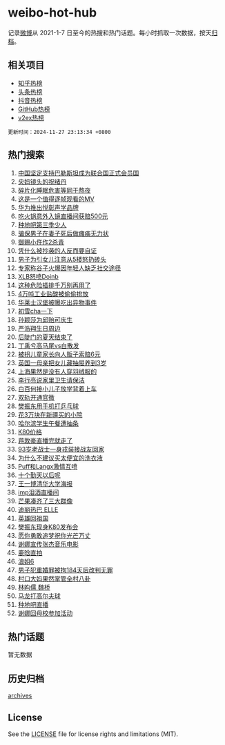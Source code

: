 # weibo-hot-hub

记录[微博](https://www.weibo.com)从 2021-1-7 日至今的热搜和热门话题。每小时抓取一次数据，按天[归档](archives)。

## 相关项目

- [知乎热榜](https://github.com/lonnyzhang423/zhihu-hot-hub)
- [头条热榜](https://github.com/lonnyzhang423/toutiao-hot-hub)
- [抖音热榜](https://github.com/lonnyzhang423/douyin-hot-hub)
- [GitHub热榜](https://github.com/lonnyzhang423/github-hot-hub)
- [v2ex热榜](https://github.com/lonnyzhang423/v2ex-hot-hub)


`更新时间：2024-11-27 23:13:34 +0800`

## 热门搜索

1. [中国坚定支持巴勒斯坦成为联合国正式会员国](https://m.weibo.cn/search?containerid=100103type%3D1%26t%3D10%26q%3D%23%E4%B8%AD%E5%9B%BD%E5%9D%9A%E5%AE%9A%E6%94%AF%E6%8C%81%E5%B7%B4%E5%8B%92%E6%96%AF%E5%9D%A6%E6%88%90%E4%B8%BA%E8%81%94%E5%90%88%E5%9B%BD%E6%AD%A3%E5%BC%8F%E4%BC%9A%E5%91%98%E5%9B%BD%23&stream_entry_id=51&isnewpage=1&extparam=seat%3D1%26dgr%3D0%26filter_type%3Drealtimehot%26q%3D%2523%25E4%25B8%25AD%25E5%259B%25BD%25E5%259D%259A%25E5%25AE%259A%25E6%2594%25AF%25E6%258C%2581%25E5%25B7%25B4%25E5%258B%2592%25E6%2596%25AF%25E5%259D%25A6%25E6%2588%2590%25E4%25B8%25BA%25E8%2581%2594%25E5%2590%2588%25E5%259B%25BD%25E6%25AD%25A3%25E5%25BC%258F%25E4%25BC%259A%25E5%2591%2598%25E5%259B%25BD%2523%26c_type%3D51%26stream_entry_id%3D51%26pos%3D0%26cate%3D10103%26display_time%3D1732720413%26pre_seqid%3D17327204134030293714079)
1. [央妈镜头的祝绪丹](https://m.weibo.cn/search?containerid=100103type%3D1%26t%3D10%26q%3D%E5%A4%AE%E5%A6%88%E9%95%9C%E5%A4%B4%E7%9A%84%E7%A5%9D%E7%BB%AA%E4%B8%B9&stream_entry_id=31&isnewpage=1&extparam=seat%3D1%26lcate%3D5001%26pos%3D0%26flag%3D2%26dgr%3D0%26filter_type%3Drealtimehot%26q%3D%25E5%25A4%25AE%25E5%25A6%2588%25E9%2595%259C%25E5%25A4%25B4%25E7%259A%2584%25E7%25A5%259D%25E7%25BB%25AA%25E4%25B8%25B9%26c_type%3D31%26stream_entry_id%3D31%26band_rank%3D1%26cate%3D5001%26realpos%3D1%26display_time%3D1732720413%26pre_seqid%3D17327204134030293714079)
1. [碎片化睡眠危害等同于熬夜](https://m.weibo.cn/search?containerid=100103type%3D1%26t%3D10%26q%3D%23%E7%A2%8E%E7%89%87%E5%8C%96%E7%9D%A1%E7%9C%A0%E5%8D%B1%E5%AE%B3%E7%AD%89%E5%90%8C%E4%BA%8E%E7%86%AC%E5%A4%9C%23&stream_entry_id=31&isnewpage=1&extparam=seat%3D1%26lcate%3D5001%26pos%3D1%26flag%3D0%26dgr%3D0%26filter_type%3Drealtimehot%26q%3D%2523%25E7%25A2%258E%25E7%2589%2587%25E5%258C%2596%25E7%259D%25A1%25E7%259C%25A0%25E5%258D%25B1%25E5%25AE%25B3%25E7%25AD%2589%25E5%2590%258C%25E4%25BA%258E%25E7%2586%25AC%25E5%25A4%259C%2523%26c_type%3D31%26stream_entry_id%3D31%26band_rank%3D2%26cate%3D5001%26realpos%3D2%26display_time%3D1732720413%26pre_seqid%3D17327204134030293714079)
1. [这是一个值得逐帧观看的MV](https://m.weibo.cn/search?containerid=100103type%3D1%26t%3D10%26q%3D%23%E8%BF%99%E6%98%AF%E4%B8%80%E4%B8%AA%E5%80%BC%E5%BE%97%E9%80%90%E5%B8%A7%E8%A7%82%E7%9C%8B%E7%9A%84MV%23&stream_entry_id=31&isnewpage=1&extparam=seat%3D1%26lcate%3D5001%26pos%3D2%26flag%3D0%26dgr%3D0%26filter_type%3Drealtimehot%26q%3D%2523%25E8%25BF%2599%25E6%2598%25AF%25E4%25B8%2580%25E4%25B8%25AA%25E5%2580%25BC%25E5%25BE%2597%25E9%2580%2590%25E5%25B8%25A7%25E8%25A7%2582%25E7%259C%258B%25E7%259A%2584MV%2523%26c_type%3D31%26stream_entry_id%3D31%26band_rank%3D3%26cate%3D5001%26realpos%3D3%26display_time%3D1732720413%26pre_seqid%3D17327204134030293714079)
1. [华为推出悦彰声学品牌](https://m.weibo.cn/search?containerid=100103type%3D1%26t%3D10%26q%3D%23%E5%8D%8E%E4%B8%BA%E6%8E%A8%E5%87%BA%E6%82%A6%E5%BD%B0%E5%A3%B0%E5%AD%A6%E5%93%81%E7%89%8C%23&stream_entry_id=31&isnewpage=1&extparam=seat%3D1%26is_ad_pos%3D1%26stream_entry_id%3D31%26pos%3D3%26band_rank%3D4%26dgr%3D0%26filter_type%3Drealtimehot%26q%3D%2523%25E5%258D%258E%25E4%25B8%25BA%25E6%258E%25A8%25E5%2587%25BA%25E6%2582%25A6%25E5%25BD%25B0%25E5%25A3%25B0%25E5%25AD%25A6%25E5%2593%2581%25E7%2589%258C%2523%26c_type%3D31%26topic_ad%3D1%26adid%3D266424%26cate%3D5001%26lcate%3D5001%26display_time%3D1732720413%26pre_seqid%3D17327204134030293714079)
1. [吃火锅意外入镜直播间获赔500元](https://m.weibo.cn/search?containerid=100103type%3D1%26t%3D10%26q%3D%23%E5%90%83%E7%81%AB%E9%94%85%E6%84%8F%E5%A4%96%E5%85%A5%E9%95%9C%E7%9B%B4%E6%92%AD%E9%97%B4%E8%8E%B7%E8%B5%94500%E5%85%83%23&stream_entry_id=31&isnewpage=1&extparam=seat%3D1%26lcate%3D5001%26pos%3D4%26flag%3D2%26dgr%3D0%26filter_type%3Drealtimehot%26q%3D%2523%25E5%2590%2583%25E7%2581%25AB%25E9%2594%2585%25E6%2584%258F%25E5%25A4%2596%25E5%2585%25A5%25E9%2595%259C%25E7%259B%25B4%25E6%2592%25AD%25E9%2597%25B4%25E8%258E%25B7%25E8%25B5%2594500%25E5%2585%2583%2523%26c_type%3D31%26stream_entry_id%3D31%26band_rank%3D4%26cate%3D5001%26realpos%3D4%26display_time%3D1732720413%26pre_seqid%3D17327204134030293714079)
1. [种地吧第三季少人](https://m.weibo.cn/search?containerid=100103type%3D1%26t%3D10%26q%3D%E7%A7%8D%E5%9C%B0%E5%90%A7%E7%AC%AC%E4%B8%89%E5%AD%A3%E5%B0%91%E4%BA%BA&stream_entry_id=31&isnewpage=1&extparam=seat%3D1%26lcate%3D5001%26pos%3D5%26flag%3D2%26dgr%3D0%26filter_type%3Drealtimehot%26q%3D%25E7%25A7%258D%25E5%259C%25B0%25E5%2590%25A7%25E7%25AC%25AC%25E4%25B8%2589%25E5%25AD%25A3%25E5%25B0%2591%25E4%25BA%25BA%26c_type%3D31%26stream_entry_id%3D31%26band_rank%3D5%26cate%3D5001%26realpos%3D5%26display_time%3D1732720413%26pre_seqid%3D17327204134030293714079)
1. [骗保男子在妻子死后做瘫痪无力状](https://m.weibo.cn/search?containerid=100103type%3D1%26t%3D10%26q%3D%23%E9%AA%97%E4%BF%9D%E7%94%B7%E5%AD%90%E5%9C%A8%E5%A6%BB%E5%AD%90%E6%AD%BB%E5%90%8E%E5%81%9A%E7%98%AB%E7%97%AA%E6%97%A0%E5%8A%9B%E7%8A%B6%23&stream_entry_id=31&isnewpage=1&extparam=seat%3D1%26lcate%3D5001%26pos%3D6%26flag%3D1%26dgr%3D0%26filter_type%3Drealtimehot%26q%3D%2523%25E9%25AA%2597%25E4%25BF%259D%25E7%2594%25B7%25E5%25AD%2590%25E5%259C%25A8%25E5%25A6%25BB%25E5%25AD%2590%25E6%25AD%25BB%25E5%2590%258E%25E5%2581%259A%25E7%2598%25AB%25E7%2597%25AA%25E6%2597%25A0%25E5%258A%259B%25E7%258A%25B6%2523%26c_type%3D31%26stream_entry_id%3D31%26band_rank%3D6%26cate%3D5001%26realpos%3D6%26display_time%3D1732720413%26pre_seqid%3D17327204134030293714079)
1. [御赐小仵作2杀青](https://m.weibo.cn/search?containerid=100103type%3D1%26t%3D10%26q%3D%E5%BE%A1%E8%B5%90%E5%B0%8F%E4%BB%B5%E4%BD%9C2%E6%9D%80%E9%9D%92&stream_entry_id=31&isnewpage=1&extparam=seat%3D1%26lcate%3D5001%26pos%3D7%26flag%3D1%26dgr%3D0%26filter_type%3Drealtimehot%26q%3D%25E5%25BE%25A1%25E8%25B5%2590%25E5%25B0%258F%25E4%25BB%25B5%25E4%25BD%259C2%25E6%259D%2580%25E9%259D%2592%26c_type%3D31%26stream_entry_id%3D31%26band_rank%3D7%26cate%3D5001%26realpos%3D7%26display_time%3D1732720413%26pre_seqid%3D17327204134030293714079)
1. [凭什么被抄袭的人反而要自证](https://m.weibo.cn/search?containerid=100103type%3D1%26t%3D10%26q%3D%E5%87%AD%E4%BB%80%E4%B9%88%E8%A2%AB%E6%8A%84%E8%A2%AD%E7%9A%84%E4%BA%BA%E5%8F%8D%E8%80%8C%E8%A6%81%E8%87%AA%E8%AF%81&stream_entry_id=31&isnewpage=1&extparam=seat%3D1%26lcate%3D5001%26pos%3D8%26flag%3D0%26dgr%3D0%26filter_type%3Drealtimehot%26q%3D%25E5%2587%25AD%25E4%25BB%2580%25E4%25B9%2588%25E8%25A2%25AB%25E6%258A%2584%25E8%25A2%25AD%25E7%259A%2584%25E4%25BA%25BA%25E5%258F%258D%25E8%2580%258C%25E8%25A6%2581%25E8%2587%25AA%25E8%25AF%2581%26c_type%3D31%26stream_entry_id%3D31%26band_rank%3D8%26cate%3D5001%26realpos%3D8%26display_time%3D1732720413%26pre_seqid%3D17327204134030293714079)
1. [男子为引女儿注意从5楼怒扔砖头](https://m.weibo.cn/search?containerid=100103type%3D1%26t%3D10%26q%3D%23%E7%94%B7%E5%AD%90%E4%B8%BA%E5%BC%95%E5%A5%B3%E5%84%BF%E6%B3%A8%E6%84%8F%E4%BB%8E5%E6%A5%BC%E6%80%92%E6%89%94%E7%A0%96%E5%A4%B4%23&stream_entry_id=31&isnewpage=1&extparam=seat%3D1%26lcate%3D5001%26pos%3D9%26flag%3D0%26dgr%3D0%26filter_type%3Drealtimehot%26q%3D%2523%25E7%2594%25B7%25E5%25AD%2590%25E4%25B8%25BA%25E5%25BC%2595%25E5%25A5%25B3%25E5%2584%25BF%25E6%25B3%25A8%25E6%2584%258F%25E4%25BB%258E5%25E6%25A5%25BC%25E6%2580%2592%25E6%2589%2594%25E7%25A0%2596%25E5%25A4%25B4%2523%26c_type%3D31%26stream_entry_id%3D31%26band_rank%3D9%26cate%3D5001%26realpos%3D9%26display_time%3D1732720413%26pre_seqid%3D17327204134030293714079)
1. [专家称谷子火爆因年轻人缺乏社交途径](https://m.weibo.cn/search?containerid=100103type%3D1%26t%3D10%26q%3D%23%E4%B8%93%E5%AE%B6%E7%A7%B0%E8%B0%B7%E5%AD%90%E7%81%AB%E7%88%86%E5%9B%A0%E5%B9%B4%E8%BD%BB%E4%BA%BA%E7%BC%BA%E4%B9%8F%E7%A4%BE%E4%BA%A4%E9%80%94%E5%BE%84%23&stream_entry_id=31&isnewpage=1&extparam=seat%3D1%26lcate%3D5001%26pos%3D10%26flag%3D1%26dgr%3D0%26filter_type%3Drealtimehot%26q%3D%2523%25E4%25B8%2593%25E5%25AE%25B6%25E7%25A7%25B0%25E8%25B0%25B7%25E5%25AD%2590%25E7%2581%25AB%25E7%2588%2586%25E5%259B%25A0%25E5%25B9%25B4%25E8%25BD%25BB%25E4%25BA%25BA%25E7%25BC%25BA%25E4%25B9%258F%25E7%25A4%25BE%25E4%25BA%25A4%25E9%2580%2594%25E5%25BE%2584%2523%26c_type%3D31%26stream_entry_id%3D31%26band_rank%3D10%26cate%3D5001%26realpos%3D10%26display_time%3D1732720413%26pre_seqid%3D17327204134030293714079)
1. [XLB怒喷Doinb](https://m.weibo.cn/search?containerid=100103type%3D1%26t%3D10%26q%3D%23XLB%E6%80%92%E5%96%B7Doinb%23&stream_entry_id=31&isnewpage=1&extparam=seat%3D1%26lcate%3D5001%26pos%3D11%26flag%3D1%26dgr%3D0%26filter_type%3Drealtimehot%26q%3D%2523XLB%25E6%2580%2592%25E5%2596%25B7Doinb%2523%26c_type%3D31%26stream_entry_id%3D31%26band_rank%3D11%26cate%3D5001%26realpos%3D11%26display_time%3D1732720413%26pre_seqid%3D17327204134030293714079)
1. [这种危险插排千万别再用了](https://m.weibo.cn/search?containerid=100103type%3D1%26t%3D10%26q%3D%E8%BF%99%E7%A7%8D%E5%8D%B1%E9%99%A9%E6%8F%92%E6%8E%92%E5%8D%83%E4%B8%87%E5%88%AB%E5%86%8D%E7%94%A8%E4%BA%86&stream_entry_id=31&isnewpage=1&extparam=seat%3D1%26lcate%3D5001%26pos%3D12%26flag%3D0%26dgr%3D0%26filter_type%3Drealtimehot%26q%3D%25E8%25BF%2599%25E7%25A7%258D%25E5%258D%25B1%25E9%2599%25A9%25E6%258F%2592%25E6%258E%2592%25E5%258D%2583%25E4%25B8%2587%25E5%2588%25AB%25E5%2586%258D%25E7%2594%25A8%25E4%25BA%2586%26c_type%3D31%26stream_entry_id%3D31%26band_rank%3D12%26cate%3D5001%26realpos%3D12%26display_time%3D1732720413%26pre_seqid%3D17327204134030293714079)
1. [4万吨工业盐酸被偷偷排放](https://m.weibo.cn/search?containerid=100103type%3D1%26t%3D10%26q%3D%234%E4%B8%87%E5%90%A8%E5%B7%A5%E4%B8%9A%E7%9B%90%E9%85%B8%E8%A2%AB%E5%81%B7%E5%81%B7%E6%8E%92%E6%94%BE%23&stream_entry_id=31&isnewpage=1&extparam=seat%3D1%26lcate%3D5001%26pos%3D13%26flag%3D1%26dgr%3D0%26filter_type%3Drealtimehot%26q%3D%25234%25E4%25B8%2587%25E5%2590%25A8%25E5%25B7%25A5%25E4%25B8%259A%25E7%259B%2590%25E9%2585%25B8%25E8%25A2%25AB%25E5%2581%25B7%25E5%2581%25B7%25E6%258E%2592%25E6%2594%25BE%2523%26c_type%3D31%26stream_entry_id%3D31%26band_rank%3D13%26cate%3D5001%26realpos%3D13%26display_time%3D1732720413%26pre_seqid%3D17327204134030293714079)
1. [华莱士汉堡被曝吃出异物事件](https://m.weibo.cn/search?containerid=100103type%3D1%26t%3D10%26q%3D%23%E5%8D%8E%E8%8E%B1%E5%A3%AB%E6%B1%89%E5%A0%A1%E8%A2%AB%E6%9B%9D%E5%90%83%E5%87%BA%E5%BC%82%E7%89%A9%E4%BA%8B%E4%BB%B6%23&stream_entry_id=31&isnewpage=1&extparam=seat%3D1%26lcate%3D5001%26pos%3D14%26flag%3D1%26dgr%3D0%26filter_type%3Drealtimehot%26q%3D%2523%25E5%258D%258E%25E8%258E%25B1%25E5%25A3%25AB%25E6%25B1%2589%25E5%25A0%25A1%25E8%25A2%25AB%25E6%259B%259D%25E5%2590%2583%25E5%2587%25BA%25E5%25BC%2582%25E7%2589%25A9%25E4%25BA%258B%25E4%25BB%25B6%2523%26c_type%3D31%26stream_entry_id%3D31%26band_rank%3D14%26cate%3D5001%26realpos%3D14%26display_time%3D1732720413%26pre_seqid%3D17327204134030293714079)
1. [初雪cha一下](https://m.weibo.cn/search?containerid=100103type%3D1%26t%3D10%26q%3D%23%E5%88%9D%E9%9B%AAcha%E4%B8%80%E4%B8%8B%23&stream_entry_id=31&isnewpage=1&extparam=seat%3D1%26lcate%3D5001%26pos%3D15%26flag%3D1%26dgr%3D0%26filter_type%3Drealtimehot%26q%3D%2523%25E5%2588%259D%25E9%259B%25AAcha%25E4%25B8%2580%25E4%25B8%258B%2523%26c_type%3D31%26stream_entry_id%3D31%26band_rank%3D15%26cate%3D5001%26realpos%3D15%26display_time%3D1732720413%26pre_seqid%3D17327204134030293714079)
1. [孙颖莎为邱贻可庆生](https://m.weibo.cn/search?containerid=100103type%3D1%26t%3D10%26q%3D%23%E5%AD%99%E9%A2%96%E8%8E%8E%E4%B8%BA%E9%82%B1%E8%B4%BB%E5%8F%AF%E5%BA%86%E7%94%9F%23&stream_entry_id=31&isnewpage=1&extparam=seat%3D1%26lcate%3D5001%26pos%3D16%26flag%3D0%26dgr%3D0%26filter_type%3Drealtimehot%26q%3D%2523%25E5%25AD%2599%25E9%25A2%2596%25E8%258E%258E%25E4%25B8%25BA%25E9%2582%25B1%25E8%25B4%25BB%25E5%258F%25AF%25E5%25BA%2586%25E7%2594%259F%2523%26c_type%3D31%26stream_entry_id%3D31%26band_rank%3D16%26cate%3D5001%26realpos%3D16%26display_time%3D1732720413%26pre_seqid%3D17327204134030293714079)
1. [严浩翔生日周边](https://m.weibo.cn/search?containerid=100103type%3D1%26t%3D10%26q%3D%E4%B8%A5%E6%B5%A9%E7%BF%94%E7%94%9F%E6%97%A5%E5%91%A8%E8%BE%B9&stream_entry_id=31&isnewpage=1&extparam=seat%3D1%26lcate%3D5001%26pos%3D17%26flag%3D1%26dgr%3D0%26filter_type%3Drealtimehot%26q%3D%25E4%25B8%25A5%25E6%25B5%25A9%25E7%25BF%2594%25E7%2594%259F%25E6%2597%25A5%25E5%2591%25A8%25E8%25BE%25B9%26c_type%3D31%26stream_entry_id%3D31%26band_rank%3D17%26cate%3D5001%26realpos%3D17%26display_time%3D1732720413%26pre_seqid%3D17327204134030293714079)
1. [后陡门的夏天结束了](https://m.weibo.cn/search?containerid=100103type%3D1%26t%3D10%26q%3D%E5%90%8E%E9%99%A1%E9%97%A8%E7%9A%84%E5%A4%8F%E5%A4%A9%E7%BB%93%E6%9D%9F%E4%BA%86&stream_entry_id=31&isnewpage=1&extparam=seat%3D1%26lcate%3D5001%26pos%3D18%26flag%3D0%26dgr%3D0%26filter_type%3Drealtimehot%26q%3D%25E5%2590%258E%25E9%2599%25A1%25E9%2597%25A8%25E7%259A%2584%25E5%25A4%258F%25E5%25A4%25A9%25E7%25BB%2593%25E6%259D%259F%25E4%25BA%2586%26c_type%3D31%26stream_entry_id%3D31%26band_rank%3D18%26cate%3D5001%26realpos%3D18%26display_time%3D1732720413%26pre_seqid%3D17327204134030293714079)
1. [丁禹兮高马尾vs白散发](https://m.weibo.cn/search?containerid=100103type%3D1%26t%3D10%26q%3D%23%E4%B8%81%E7%A6%B9%E5%85%AE%E9%AB%98%E9%A9%AC%E5%B0%BEvs%E7%99%BD%E6%95%A3%E5%8F%91%23&stream_entry_id=31&isnewpage=1&extparam=seat%3D1%26lcate%3D5001%26pos%3D19%26flag%3D1%26dgr%3D0%26filter_type%3Drealtimehot%26q%3D%2523%25E4%25B8%2581%25E7%25A6%25B9%25E5%2585%25AE%25E9%25AB%2598%25E9%25A9%25AC%25E5%25B0%25BEvs%25E7%2599%25BD%25E6%2595%25A3%25E5%258F%2591%2523%26c_type%3D31%26stream_entry_id%3D31%26band_rank%3D19%26cate%3D5001%26realpos%3D19%26display_time%3D1732720413%26pre_seqid%3D17327204134030293714079)
1. [被拐儿童家长向人贩子索赔6元](https://m.weibo.cn/search?containerid=100103type%3D1%26t%3D10%26q%3D%23%E8%A2%AB%E6%8B%90%E5%84%BF%E7%AB%A5%E5%AE%B6%E9%95%BF%E5%90%91%E4%BA%BA%E8%B4%A9%E5%AD%90%E7%B4%A2%E8%B5%946%E5%85%83%23&stream_entry_id=31&isnewpage=1&extparam=seat%3D1%26lcate%3D5001%26pos%3D20%26flag%3D1%26dgr%3D0%26filter_type%3Drealtimehot%26q%3D%2523%25E8%25A2%25AB%25E6%258B%2590%25E5%2584%25BF%25E7%25AB%25A5%25E5%25AE%25B6%25E9%2595%25BF%25E5%2590%2591%25E4%25BA%25BA%25E8%25B4%25A9%25E5%25AD%2590%25E7%25B4%25A2%25E8%25B5%25946%25E5%2585%2583%2523%26c_type%3D31%26stream_entry_id%3D31%26band_rank%3D20%26cate%3D5001%26realpos%3D20%26display_time%3D1732720413%26pre_seqid%3D17327204134030293714079)
1. [英国一母亲把女儿藏抽屉养到3岁](https://m.weibo.cn/search?containerid=100103type%3D1%26t%3D10%26q%3D%23%E8%8B%B1%E5%9B%BD%E4%B8%80%E6%AF%8D%E4%BA%B2%E6%8A%8A%E5%A5%B3%E5%84%BF%E8%97%8F%E6%8A%BD%E5%B1%89%E5%85%BB%E5%88%B03%E5%B2%81%23&stream_entry_id=31&isnewpage=1&extparam=seat%3D1%26lcate%3D5001%26pos%3D21%26flag%3D0%26dgr%3D0%26filter_type%3Drealtimehot%26q%3D%2523%25E8%258B%25B1%25E5%259B%25BD%25E4%25B8%2580%25E6%25AF%258D%25E4%25BA%25B2%25E6%258A%258A%25E5%25A5%25B3%25E5%2584%25BF%25E8%2597%258F%25E6%258A%25BD%25E5%25B1%2589%25E5%2585%25BB%25E5%2588%25B03%25E5%25B2%2581%2523%26c_type%3D31%26stream_entry_id%3D31%26band_rank%3D21%26cate%3D5001%26realpos%3D21%26display_time%3D1732720413%26pre_seqid%3D17327204134030293714079)
1. [上海果然是没有人穿羽绒服的](https://m.weibo.cn/search?containerid=100103type%3D1%26t%3D10%26q%3D%23%E4%B8%8A%E6%B5%B7%E6%9E%9C%E7%84%B6%E6%98%AF%E6%B2%A1%E6%9C%89%E4%BA%BA%E7%A9%BF%E7%BE%BD%E7%BB%92%E6%9C%8D%E7%9A%84%23&stream_entry_id=31&isnewpage=1&extparam=seat%3D1%26lcate%3D5001%26pos%3D22%26flag%3D1%26dgr%3D0%26filter_type%3Drealtimehot%26q%3D%2523%25E4%25B8%258A%25E6%25B5%25B7%25E6%259E%259C%25E7%2584%25B6%25E6%2598%25AF%25E6%25B2%25A1%25E6%259C%2589%25E4%25BA%25BA%25E7%25A9%25BF%25E7%25BE%25BD%25E7%25BB%2592%25E6%259C%258D%25E7%259A%2584%2523%26c_type%3D31%26stream_entry_id%3D31%26band_rank%3D22%26cate%3D5001%26realpos%3D22%26display_time%3D1732720413%26pre_seqid%3D17327204134030293714079)
1. [李行亮说家里卫生请保洁](https://m.weibo.cn/search?containerid=100103type%3D1%26t%3D10%26q%3D%23%E6%9D%8E%E8%A1%8C%E4%BA%AE%E8%AF%B4%E5%AE%B6%E9%87%8C%E5%8D%AB%E7%94%9F%E8%AF%B7%E4%BF%9D%E6%B4%81%23&stream_entry_id=31&isnewpage=1&extparam=seat%3D1%26lcate%3D5001%26pos%3D23%26flag%3D2%26dgr%3D0%26filter_type%3Drealtimehot%26q%3D%2523%25E6%259D%258E%25E8%25A1%258C%25E4%25BA%25AE%25E8%25AF%25B4%25E5%25AE%25B6%25E9%2587%258C%25E5%258D%25AB%25E7%2594%259F%25E8%25AF%25B7%25E4%25BF%259D%25E6%25B4%2581%2523%26c_type%3D31%26stream_entry_id%3D31%26band_rank%3D23%26cate%3D5001%26realpos%3D23%26display_time%3D1732720413%26pre_seqid%3D17327204134030293714079)
1. [白百何接小儿子放学背着上车](https://m.weibo.cn/search?containerid=100103type%3D1%26t%3D10%26q%3D%23%E7%99%BD%E7%99%BE%E4%BD%95%E6%8E%A5%E5%B0%8F%E5%84%BF%E5%AD%90%E6%94%BE%E5%AD%A6%E8%83%8C%E7%9D%80%E4%B8%8A%E8%BD%A6%23&stream_entry_id=31&isnewpage=1&extparam=seat%3D1%26lcate%3D5001%26pos%3D24%26flag%3D0%26dgr%3D0%26filter_type%3Drealtimehot%26q%3D%2523%25E7%2599%25BD%25E7%2599%25BE%25E4%25BD%2595%25E6%258E%25A5%25E5%25B0%258F%25E5%2584%25BF%25E5%25AD%2590%25E6%2594%25BE%25E5%25AD%25A6%25E8%2583%258C%25E7%259D%2580%25E4%25B8%258A%25E8%25BD%25A6%2523%26c_type%3D31%26stream_entry_id%3D31%26band_rank%3D24%26cate%3D5001%26realpos%3D24%26display_time%3D1732720413%26pre_seqid%3D17327204134030293714079)
1. [双轨开通官微](https://m.weibo.cn/search?containerid=100103type%3D1%26t%3D10%26q%3D%E5%8F%8C%E8%BD%A8%E5%BC%80%E9%80%9A%E5%AE%98%E5%BE%AE&stream_entry_id=31&isnewpage=1&extparam=seat%3D1%26lcate%3D5001%26pos%3D25%26flag%3D1%26dgr%3D0%26filter_type%3Drealtimehot%26q%3D%25E5%258F%258C%25E8%25BD%25A8%25E5%25BC%2580%25E9%2580%259A%25E5%25AE%2598%25E5%25BE%25AE%26c_type%3D31%26stream_entry_id%3D31%26band_rank%3D25%26cate%3D5001%26realpos%3D25%26display_time%3D1732720413%26pre_seqid%3D17327204134030293714079)
1. [樊振东用手机打乒乓球](https://m.weibo.cn/search?containerid=100103type%3D1%26t%3D10%26q%3D%23%E6%A8%8A%E6%8C%AF%E4%B8%9C%E7%94%A8%E6%89%8B%E6%9C%BA%E6%89%93%E4%B9%92%E4%B9%93%E7%90%83%23&stream_entry_id=31&isnewpage=1&extparam=seat%3D1%26lcate%3D5001%26pos%3D26%26flag%3D1%26dgr%3D0%26filter_type%3Drealtimehot%26q%3D%2523%25E6%25A8%258A%25E6%258C%25AF%25E4%25B8%259C%25E7%2594%25A8%25E6%2589%258B%25E6%259C%25BA%25E6%2589%2593%25E4%25B9%2592%25E4%25B9%2593%25E7%2590%2583%2523%26c_type%3D31%26stream_entry_id%3D31%26band_rank%3D26%26cate%3D5001%26realpos%3D26%26display_time%3D1732720413%26pre_seqid%3D17327204134030293714079)
1. [花3万块在新疆买的小院](https://m.weibo.cn/search?containerid=100103type%3D1%26t%3D10%26q%3D%E8%8A%B13%E4%B8%87%E5%9D%97%E5%9C%A8%E6%96%B0%E7%96%86%E4%B9%B0%E7%9A%84%E5%B0%8F%E9%99%A2&stream_entry_id=31&isnewpage=1&extparam=seat%3D1%26lcate%3D5001%26pos%3D27%26flag%3D0%26dgr%3D0%26filter_type%3Drealtimehot%26q%3D%25E8%258A%25B13%25E4%25B8%2587%25E5%259D%2597%25E5%259C%25A8%25E6%2596%25B0%25E7%2596%2586%25E4%25B9%25B0%25E7%259A%2584%25E5%25B0%258F%25E9%2599%25A2%26c_type%3D31%26stream_entry_id%3D31%26band_rank%3D27%26cate%3D5001%26realpos%3D27%26display_time%3D1732720413%26pre_seqid%3D17327204134030293714079)
1. [哈尔滨学生午餐遭抽条](https://m.weibo.cn/search?containerid=100103type%3D1%26t%3D10%26q%3D%23%E5%93%88%E5%B0%94%E6%BB%A8%E5%AD%A6%E7%94%9F%E5%8D%88%E9%A4%90%E9%81%AD%E6%8A%BD%E6%9D%A1%23&stream_entry_id=31&isnewpage=1&extparam=seat%3D1%26lcate%3D5001%26pos%3D28%26flag%3D0%26dgr%3D0%26filter_type%3Drealtimehot%26q%3D%2523%25E5%2593%2588%25E5%25B0%2594%25E6%25BB%25A8%25E5%25AD%25A6%25E7%2594%259F%25E5%258D%2588%25E9%25A4%2590%25E9%2581%25AD%25E6%258A%25BD%25E6%259D%25A1%2523%26c_type%3D31%26stream_entry_id%3D31%26band_rank%3D28%26cate%3D5001%26realpos%3D28%26display_time%3D1732720413%26pre_seqid%3D17327204134030293714079)
1. [K80价格](https://m.weibo.cn/search?containerid=100103type%3D1%26t%3D10%26q%3DK80%E4%BB%B7%E6%A0%BC&stream_entry_id=31&isnewpage=1&extparam=seat%3D1%26lcate%3D5001%26pos%3D29%26flag%3D0%26dgr%3D0%26filter_type%3Drealtimehot%26q%3DK80%25E4%25BB%25B7%25E6%25A0%25BC%26c_type%3D31%26stream_entry_id%3D31%26band_rank%3D29%26cate%3D5001%26realpos%3D29%26display_time%3D1732720413%26pre_seqid%3D17327204134030293714079)
1. [蒋敦豪直播完就走了](https://m.weibo.cn/search?containerid=100103type%3D1%26t%3D10%26q%3D%23%E8%92%8B%E6%95%A6%E8%B1%AA%E7%9B%B4%E6%92%AD%E5%AE%8C%E5%B0%B1%E8%B5%B0%E4%BA%86%23&stream_entry_id=31&isnewpage=1&extparam=seat%3D1%26lcate%3D5001%26pos%3D30%26flag%3D0%26dgr%3D0%26filter_type%3Drealtimehot%26q%3D%2523%25E8%2592%258B%25E6%2595%25A6%25E8%25B1%25AA%25E7%259B%25B4%25E6%2592%25AD%25E5%25AE%258C%25E5%25B0%25B1%25E8%25B5%25B0%25E4%25BA%2586%2523%26c_type%3D31%26stream_entry_id%3D31%26band_rank%3D30%26cate%3D5001%26realpos%3D30%26display_time%3D1732720413%26pre_seqid%3D17327204134030293714079)
1. [93岁老战士一身戎装接战友回家](https://m.weibo.cn/search?containerid=100103type%3D1%26t%3D10%26q%3D%2393%E5%B2%81%E8%80%81%E6%88%98%E5%A3%AB%E4%B8%80%E8%BA%AB%E6%88%8E%E8%A3%85%E6%8E%A5%E6%88%98%E5%8F%8B%E5%9B%9E%E5%AE%B6%23&stream_entry_id=31&isnewpage=1&extparam=seat%3D1%26lcate%3D5001%26pos%3D31%26flag%3D1%26dgr%3D0%26filter_type%3Drealtimehot%26q%3D%252393%25E5%25B2%2581%25E8%2580%2581%25E6%2588%2598%25E5%25A3%25AB%25E4%25B8%2580%25E8%25BA%25AB%25E6%2588%258E%25E8%25A3%2585%25E6%258E%25A5%25E6%2588%2598%25E5%258F%258B%25E5%259B%259E%25E5%25AE%25B6%2523%26c_type%3D31%26stream_entry_id%3D31%26band_rank%3D31%26cate%3D5001%26realpos%3D31%26display_time%3D1732720413%26pre_seqid%3D17327204134030293714079)
1. [为什么不建议买太便宜的洗衣液](https://m.weibo.cn/search?containerid=100103type%3D1%26t%3D10%26q%3D%E4%B8%BA%E4%BB%80%E4%B9%88%E4%B8%8D%E5%BB%BA%E8%AE%AE%E4%B9%B0%E5%A4%AA%E4%BE%BF%E5%AE%9C%E7%9A%84%E6%B4%97%E8%A1%A3%E6%B6%B2&stream_entry_id=31&isnewpage=1&extparam=seat%3D1%26lcate%3D5001%26pos%3D32%26flag%3D1%26dgr%3D0%26filter_type%3Drealtimehot%26q%3D%25E4%25B8%25BA%25E4%25BB%2580%25E4%25B9%2588%25E4%25B8%258D%25E5%25BB%25BA%25E8%25AE%25AE%25E4%25B9%25B0%25E5%25A4%25AA%25E4%25BE%25BF%25E5%25AE%259C%25E7%259A%2584%25E6%25B4%2597%25E8%25A1%25A3%25E6%25B6%25B2%26c_type%3D31%26stream_entry_id%3D31%26band_rank%3D32%26cate%3D5001%26realpos%3D32%26display_time%3D1732720413%26pre_seqid%3D17327204134030293714079)
1. [Puff和Langx激情互喷](https://m.weibo.cn/search?containerid=100103type%3D1%26t%3D10%26q%3D%23Puff%E5%92%8CLangx%E6%BF%80%E6%83%85%E4%BA%92%E5%96%B7%23&stream_entry_id=31&isnewpage=1&extparam=seat%3D1%26lcate%3D5001%26pos%3D33%26flag%3D1%26dgr%3D0%26filter_type%3Drealtimehot%26q%3D%2523Puff%25E5%2592%258CLangx%25E6%25BF%2580%25E6%2583%2585%25E4%25BA%2592%25E5%2596%25B7%2523%26c_type%3D31%26stream_entry_id%3D31%26band_rank%3D33%26cate%3D5001%26realpos%3D33%26display_time%3D1732720413%26pre_seqid%3D17327204134030293714079)
1. [十个勤天以后呢](https://m.weibo.cn/search?containerid=100103type%3D1%26t%3D10%26q%3D%23%E5%8D%81%E4%B8%AA%E5%8B%A4%E5%A4%A9%E4%BB%A5%E5%90%8E%E5%91%A2%23&stream_entry_id=31&isnewpage=1&extparam=seat%3D1%26lcate%3D5001%26pos%3D34%26flag%3D0%26dgr%3D0%26filter_type%3Drealtimehot%26q%3D%2523%25E5%258D%2581%25E4%25B8%25AA%25E5%258B%25A4%25E5%25A4%25A9%25E4%25BB%25A5%25E5%2590%258E%25E5%2591%25A2%2523%26c_type%3D31%26stream_entry_id%3D31%26band_rank%3D34%26cate%3D5001%26realpos%3D34%26display_time%3D1732720413%26pre_seqid%3D17327204134030293714079)
1. [王一博清华大学海报](https://m.weibo.cn/search?containerid=100103type%3D1%26t%3D10%26q%3D%23%E7%8E%8B%E4%B8%80%E5%8D%9A%E6%B8%85%E5%8D%8E%E5%A4%A7%E5%AD%A6%E6%B5%B7%E6%8A%A5%23&stream_entry_id=31&isnewpage=1&extparam=seat%3D1%26lcate%3D5001%26pos%3D35%26flag%3D0%26dgr%3D0%26filter_type%3Drealtimehot%26q%3D%2523%25E7%258E%258B%25E4%25B8%2580%25E5%258D%259A%25E6%25B8%2585%25E5%258D%258E%25E5%25A4%25A7%25E5%25AD%25A6%25E6%25B5%25B7%25E6%258A%25A5%2523%26c_type%3D31%26stream_entry_id%3D31%26band_rank%3D35%26cate%3D5001%26realpos%3D35%26display_time%3D1732720413%26pre_seqid%3D17327204134030293714079)
1. [imp泪洒直播间](https://m.weibo.cn/search?containerid=100103type%3D1%26t%3D10%26q%3D%23imp%E6%B3%AA%E6%B4%92%E7%9B%B4%E6%92%AD%E9%97%B4%23&stream_entry_id=31&isnewpage=1&extparam=seat%3D1%26lcate%3D5001%26pos%3D36%26flag%3D1%26dgr%3D0%26filter_type%3Drealtimehot%26q%3D%2523imp%25E6%25B3%25AA%25E6%25B4%2592%25E7%259B%25B4%25E6%2592%25AD%25E9%2597%25B4%2523%26c_type%3D31%26stream_entry_id%3D31%26band_rank%3D36%26cate%3D5001%26realpos%3D36%26display_time%3D1732720413%26pre_seqid%3D17327204134030293714079)
1. [芒果凑齐了三大群像](https://m.weibo.cn/search?containerid=100103type%3D1%26t%3D10%26q%3D%23%E8%8A%92%E6%9E%9C%E5%87%91%E9%BD%90%E4%BA%86%E4%B8%89%E5%A4%A7%E7%BE%A4%E5%83%8F%23&stream_entry_id=31&isnewpage=1&extparam=seat%3D1%26lcate%3D5001%26pos%3D37%26flag%3D0%26dgr%3D0%26filter_type%3Drealtimehot%26q%3D%2523%25E8%258A%2592%25E6%259E%259C%25E5%2587%2591%25E9%25BD%2590%25E4%25BA%2586%25E4%25B8%2589%25E5%25A4%25A7%25E7%25BE%25A4%25E5%2583%258F%2523%26c_type%3D31%26stream_entry_id%3D31%26band_rank%3D37%26cate%3D5001%26realpos%3D37%26display_time%3D1732720413%26pre_seqid%3D17327204134030293714079)
1. [迪丽热巴 ELLE](https://m.weibo.cn/search?containerid=100103type%3D1%26t%3D10%26q%3D%E8%BF%AA%E4%B8%BD%E7%83%AD%E5%B7%B4+ELLE&stream_entry_id=31&isnewpage=1&extparam=seat%3D1%26lcate%3D5001%26pos%3D38%26flag%3D0%26dgr%3D0%26filter_type%3Drealtimehot%26q%3D%25E8%25BF%25AA%25E4%25B8%25BD%25E7%2583%25AD%25E5%25B7%25B4%2520ELLE%26c_type%3D31%26stream_entry_id%3D31%26band_rank%3D38%26cate%3D5001%26realpos%3D38%26display_time%3D1732720413%26pre_seqid%3D17327204134030293714079)
1. [英雄回祖国](https://m.weibo.cn/search?containerid=100103type%3D1%26t%3D10%26q%3D%23%E8%8B%B1%E9%9B%84%E5%9B%9E%E7%A5%96%E5%9B%BD%23&stream_entry_id=31&isnewpage=1&extparam=seat%3D1%26lcate%3D5001%26pos%3D39%26flag%3D0%26dgr%3D0%26filter_type%3Drealtimehot%26q%3D%2523%25E8%258B%25B1%25E9%259B%2584%25E5%259B%259E%25E7%25A5%2596%25E5%259B%25BD%2523%26c_type%3D31%26stream_entry_id%3D31%26band_rank%3D39%26cate%3D5001%26realpos%3D39%26display_time%3D1732720413%26pre_seqid%3D17327204134030293714079)
1. [樊振东现身K80发布会](https://m.weibo.cn/search?containerid=100103type%3D1%26t%3D10%26q%3D%23%E6%A8%8A%E6%8C%AF%E4%B8%9C%E7%8E%B0%E8%BA%ABK80%E5%8F%91%E5%B8%83%E4%BC%9A%23&stream_entry_id=31&isnewpage=1&extparam=seat%3D1%26lcate%3D5001%26pos%3D40%26flag%3D0%26dgr%3D0%26filter_type%3Drealtimehot%26q%3D%2523%25E6%25A8%258A%25E6%258C%25AF%25E4%25B8%259C%25E7%258E%25B0%25E8%25BA%25ABK80%25E5%258F%2591%25E5%25B8%2583%25E4%25BC%259A%2523%26c_type%3D31%26stream_entry_id%3D31%26band_rank%3D40%26cate%3D5001%26realpos%3D40%26display_time%3D1732720413%26pre_seqid%3D17327204134030293714079)
1. [愿你勇敢追梦祝你光芒万丈](https://m.weibo.cn/search?containerid=100103type%3D1%26t%3D10%26q%3D%23%E6%84%BF%E4%BD%A0%E5%8B%87%E6%95%A2%E8%BF%BD%E6%A2%A6%E7%A5%9D%E4%BD%A0%E5%85%89%E8%8A%92%E4%B8%87%E4%B8%88%23&stream_entry_id=31&isnewpage=1&extparam=seat%3D1%26lcate%3D5001%26pos%3D41%26flag%3D32768%26dgr%3D0%26filter_type%3Drealtimehot%26q%3D%2523%25E6%2584%25BF%25E4%25BD%25A0%25E5%258B%2587%25E6%2595%25A2%25E8%25BF%25BD%25E6%25A2%25A6%25E7%25A5%259D%25E4%25BD%25A0%25E5%2585%2589%25E8%258A%2592%25E4%25B8%2587%25E4%25B8%2588%2523%26c_type%3D31%26stream_entry_id%3D31%26band_rank%3D41%26cate%3D5001%26realpos%3D41%26display_time%3D1732720413%26pre_seqid%3D17327204134030293714079)
1. [谢娜宣传张杰音乐电影](https://m.weibo.cn/search?containerid=100103type%3D1%26t%3D10%26q%3D%23%E8%B0%A2%E5%A8%9C%E5%AE%A3%E4%BC%A0%E5%BC%A0%E6%9D%B0%E9%9F%B3%E4%B9%90%E7%94%B5%E5%BD%B1%23&stream_entry_id=31&isnewpage=1&extparam=seat%3D1%26lcate%3D5001%26pos%3D42%26flag%3D1%26dgr%3D0%26filter_type%3Drealtimehot%26q%3D%2523%25E8%25B0%25A2%25E5%25A8%259C%25E5%25AE%25A3%25E4%25BC%25A0%25E5%25BC%25A0%25E6%259D%25B0%25E9%259F%25B3%25E4%25B9%2590%25E7%2594%25B5%25E5%25BD%25B1%2523%26c_type%3D31%26stream_entry_id%3D31%26band_rank%3D42%26cate%3D5001%26realpos%3D42%26display_time%3D1732720413%26pre_seqid%3D17327204134030293714079)
1. [鹿晗直拍](https://m.weibo.cn/search?containerid=100103type%3D1%26t%3D10%26q%3D%E9%B9%BF%E6%99%97%E7%9B%B4%E6%8B%8D&stream_entry_id=31&isnewpage=1&extparam=seat%3D1%26lcate%3D5001%26pos%3D43%26flag%3D1%26dgr%3D0%26filter_type%3Drealtimehot%26q%3D%25E9%25B9%25BF%25E6%2599%2597%25E7%259B%25B4%25E6%258B%258D%26c_type%3D31%26stream_entry_id%3D31%26band_rank%3D43%26cate%3D5001%26realpos%3D43%26display_time%3D1732720413%26pre_seqid%3D17327204134030293714079)
1. [浪姐6](https://m.weibo.cn/search?containerid=100103type%3D1%26t%3D10%26q%3D%E6%B5%AA%E5%A7%906&stream_entry_id=31&isnewpage=1&extparam=seat%3D1%26lcate%3D5001%26pos%3D44%26flag%3D0%26dgr%3D0%26filter_type%3Drealtimehot%26q%3D%25E6%25B5%25AA%25E5%25A7%25906%26c_type%3D31%26stream_entry_id%3D31%26band_rank%3D44%26cate%3D5001%26realpos%3D44%26display_time%3D1732720413%26pre_seqid%3D17327204134030293714079)
1. [男子犯重婚罪被拘184天后改判无罪](https://m.weibo.cn/search?containerid=100103type%3D1%26t%3D10%26q%3D%23%E7%94%B7%E5%AD%90%E7%8A%AF%E9%87%8D%E5%A9%9A%E7%BD%AA%E8%A2%AB%E6%8B%98184%E5%A4%A9%E5%90%8E%E6%94%B9%E5%88%A4%E6%97%A0%E7%BD%AA%23&stream_entry_id=31&isnewpage=1&extparam=seat%3D1%26lcate%3D5001%26pos%3D45%26flag%3D1%26dgr%3D0%26filter_type%3Drealtimehot%26q%3D%2523%25E7%2594%25B7%25E5%25AD%2590%25E7%258A%25AF%25E9%2587%258D%25E5%25A9%259A%25E7%25BD%25AA%25E8%25A2%25AB%25E6%258B%2598184%25E5%25A4%25A9%25E5%2590%258E%25E6%2594%25B9%25E5%2588%25A4%25E6%2597%25A0%25E7%25BD%25AA%2523%26c_type%3D31%26stream_entry_id%3D31%26band_rank%3D45%26cate%3D5001%26realpos%3D45%26display_time%3D1732720413%26pre_seqid%3D17327204134030293714079)
1. [村口大妈果然掌管全村八卦](https://m.weibo.cn/search?containerid=100103type%3D1%26t%3D10%26q%3D%E6%9D%91%E5%8F%A3%E5%A4%A7%E5%A6%88%E6%9E%9C%E7%84%B6%E6%8E%8C%E7%AE%A1%E5%85%A8%E6%9D%91%E5%85%AB%E5%8D%A6&stream_entry_id=31&isnewpage=1&extparam=seat%3D1%26lcate%3D5001%26pos%3D46%26flag%3D1%26dgr%3D0%26filter_type%3Drealtimehot%26q%3D%25E6%259D%2591%25E5%258F%25A3%25E5%25A4%25A7%25E5%25A6%2588%25E6%259E%259C%25E7%2584%25B6%25E6%258E%258C%25E7%25AE%25A1%25E5%2585%25A8%25E6%259D%2591%25E5%2585%25AB%25E5%258D%25A6%26c_type%3D31%26stream_entry_id%3D31%26band_rank%3D46%26cate%3D5001%26realpos%3D46%26display_time%3D1732720413%26pre_seqid%3D17327204134030293714079)
1. [林昀儒 魏桥](https://m.weibo.cn/search?containerid=100103type%3D1%26t%3D10%26q%3D%E6%9E%97%E6%98%80%E5%84%92+%E9%AD%8F%E6%A1%A5&stream_entry_id=31&isnewpage=1&extparam=seat%3D1%26lcate%3D5001%26pos%3D47%26flag%3D0%26dgr%3D0%26filter_type%3Drealtimehot%26q%3D%25E6%259E%2597%25E6%2598%2580%25E5%2584%2592%2520%25E9%25AD%258F%25E6%25A1%25A5%26c_type%3D31%26stream_entry_id%3D31%26band_rank%3D47%26cate%3D5001%26realpos%3D47%26display_time%3D1732720413%26pre_seqid%3D17327204134030293714079)
1. [马龙打高尔夫球](https://m.weibo.cn/search?containerid=100103type%3D1%26t%3D10%26q%3D%23%E9%A9%AC%E9%BE%99%E6%89%93%E9%AB%98%E5%B0%94%E5%A4%AB%E7%90%83%23&stream_entry_id=31&isnewpage=1&extparam=seat%3D1%26lcate%3D5001%26pos%3D48%26flag%3D1%26dgr%3D0%26filter_type%3Drealtimehot%26q%3D%2523%25E9%25A9%25AC%25E9%25BE%2599%25E6%2589%2593%25E9%25AB%2598%25E5%25B0%2594%25E5%25A4%25AB%25E7%2590%2583%2523%26c_type%3D31%26stream_entry_id%3D31%26band_rank%3D48%26cate%3D5001%26realpos%3D48%26display_time%3D1732720413%26pre_seqid%3D17327204134030293714079)
1. [种地吧直播](https://m.weibo.cn/search?containerid=100103type%3D1%26t%3D10%26q%3D%E7%A7%8D%E5%9C%B0%E5%90%A7%E7%9B%B4%E6%92%AD&stream_entry_id=31&isnewpage=1&extparam=seat%3D1%26lcate%3D5001%26pos%3D49%26flag%3D0%26dgr%3D0%26filter_type%3Drealtimehot%26q%3D%25E7%25A7%258D%25E5%259C%25B0%25E5%2590%25A7%25E7%259B%25B4%25E6%2592%25AD%26c_type%3D31%26stream_entry_id%3D31%26band_rank%3D49%26cate%3D5001%26realpos%3D49%26display_time%3D1732720413%26pre_seqid%3D17327204134030293714079)
1. [谢娜回母校参加活动](https://m.weibo.cn/search?containerid=100103type%3D1%26t%3D10%26q%3D%23%E8%B0%A2%E5%A8%9C%E5%9B%9E%E6%AF%8D%E6%A0%A1%E5%8F%82%E5%8A%A0%E6%B4%BB%E5%8A%A8%23&stream_entry_id=31&isnewpage=1&extparam=seat%3D1%26lcate%3D5001%26pos%3D50%26flag%3D1%26dgr%3D0%26filter_type%3Drealtimehot%26q%3D%2523%25E8%25B0%25A2%25E5%25A8%259C%25E5%259B%259E%25E6%25AF%258D%25E6%25A0%25A1%25E5%258F%2582%25E5%258A%25A0%25E6%25B4%25BB%25E5%258A%25A8%2523%26c_type%3D31%26stream_entry_id%3D31%26band_rank%3D50%26cate%3D5001%26realpos%3D50%26display_time%3D1732720413%26pre_seqid%3D17327204134030293714079)

## 热门话题

暂无数据

## 历史归档

[archives](archives)

## License

See the [LICENSE](LICENSE) file for license rights and limitations (MIT).
